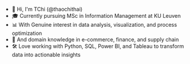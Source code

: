 - 👋 Hi, I'm TChi (@thaochithai)
- 🎓 Currently pursuing MSc in Information Management at KU Leuven
- 📊 With Genuine interest in data analysis, visualization, and process optimization
- 💼 And domain knowledge in e-commerce, finance, and supply chain
- 🛠️ Love working with Python, SQL, Power BI, and Tableau to transform data into actionable insights

<!---
thaochithai/thaochithai is a ✨ special ✨ repository because its `README.md` (this file) appears on your GitHub profile.
You can click the Preview link to take a look at your changes.
--->
